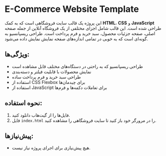 
# E-Commerce Website Template

این پروژه یک قالب سایت فروشگاهی است که به کمک **HTML**، **CSS** و **JavaScript** طراحی شده است. این قالب شامل اجزای مختلفی از یک فروشگاه آنلاین از جمله صفحه اصلی، صفحه جزئیات محصول، سبد خرید و فرم پرداخت است. طراحی ریسپانسیو به گونه‌ای است که به خوبی در تمامی اندازه‌های صفحه نمایش نمایش داده می‌شود.

## ویژگی‌ها:
- طراحی ریسپانسیو که به راحتی در دستگاه‌های مختلف قابل مشاهده است
- نمایش محصولات با قابلیت فیلتر و دسته‌بندی
- طراحی سبد خرید و فرم پرداخت ساده
- استفاده از CSS Flexbox برای چیدمان‌ها
- استفاده از JavaScript برای تعاملات دکمه‌ها و فرم‌ها

## نحوه استفاده:
1. فایل‌ها را از گیت‌هاب دانلود کنید.
2. فایل `index.html` را در مرورگر خود باز کنید تا سایت فروشگاهی را مشاهده کنید.

## پیش‌نیازها:
- هیچ پیش‌نیازی برای اجرای پروژه نیاز نیست.


